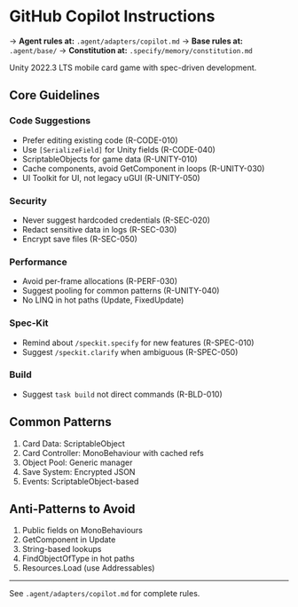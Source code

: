 # GitHub Copilot Instructions

→ **Agent rules at:** `.agent/adapters/copilot.md`
→ **Base rules at:** `.agent/base/`
→ **Constitution at:** `.specify/memory/constitution.md`

Unity 2022.3 LTS mobile card game with spec-driven development.

## Core Guidelines

### Code Suggestions

- Prefer editing existing code (R-CODE-010)
- Use `[SerializeField]` for Unity fields (R-CODE-040)
- ScriptableObjects for game data (R-UNITY-010)
- Cache components, avoid GetComponent in loops (R-UNITY-030)
- UI Toolkit for UI, not legacy uGUI (R-UNITY-050)

### Security

- Never suggest hardcoded credentials (R-SEC-020)
- Redact sensitive data in logs (R-SEC-030)
- Encrypt save files (R-SEC-050)

### Performance

- Avoid per-frame allocations (R-PERF-030)
- Suggest pooling for common patterns (R-UNITY-040)
- No LINQ in hot paths (Update, FixedUpdate)

### Spec-Kit

- Remind about `/speckit.specify` for new features (R-SPEC-010)
- Suggest `/speckit.clarify` when ambiguous (R-SPEC-050)

### Build

- Suggest `task build` not direct commands (R-BLD-010)

## Common Patterns

1. Card Data: ScriptableObject
2. Card Controller: MonoBehaviour with cached refs
3. Object Pool: Generic manager
4. Save System: Encrypted JSON
5. Events: ScriptableObject-based

## Anti-Patterns to Avoid

1. Public fields on MonoBehaviours
2. GetComponent in Update
3. String-based lookups
4. FindObjectOfType in hot paths
5. Resources.Load (use Addressables)

---

See `.agent/adapters/copilot.md` for complete rules.
